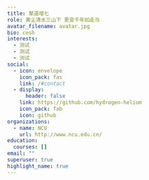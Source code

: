 ```yaml
---
title: 辇道增七
role: 黄尘清水三山下 更变千年如走马
avatar_filename: avatar.jpg
bio: cesh
interests:
  - 测试
  - 测试
  - 测试
social:
  - icon: envelope
    icon_pack: fas
    link: /#contact
  - display:
      header: false
    link: https://github.com/hydrogen-helium
    icon_pack: fab
    icon: github
organizations:
  - name: NCU
    url: http://www.ncu.edu.cn/
education:
  courses: []
email: ""
superuser: true
highlight_name: true
---
```

